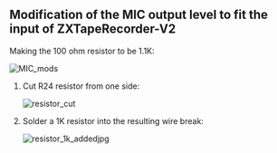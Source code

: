 ## Modification of the MIC output level to fit the input of ZXTapeRecorder-V2	

Making the 100 ohm resistor to be 1.1K:

![MIC_mods](../../../Docs/MIC_mods.JPG)

1. Cut R24 resistor from one side:

   ![resistor_cut](Photos/resistor_cut.jpg)



2. Solder a 1K resistor into the resulting wire break:

   ![resistor_1k_addedjpg](Photos/resistor_1k_addedjpg.jpg)
